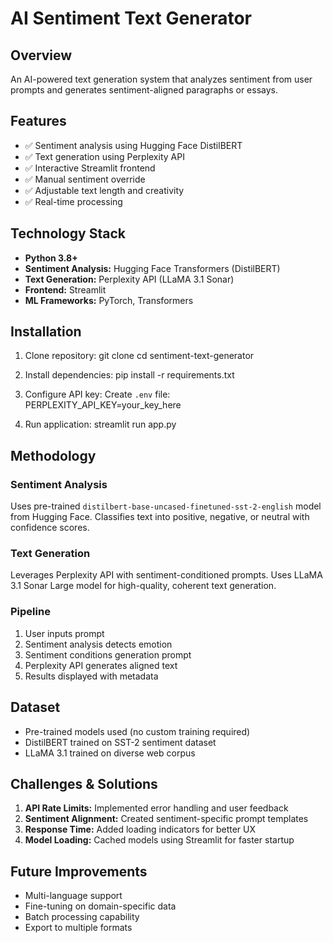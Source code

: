 # AI Sentiment Text Generator

## Overview
An AI-powered text generation system that analyzes sentiment from user prompts and generates sentiment-aligned paragraphs or essays.

## Features
- ✅ Sentiment analysis using Hugging Face DistilBERT
- ✅ Text generation using Perplexity API
- ✅ Interactive Streamlit frontend
- ✅ Manual sentiment override
- ✅ Adjustable text length and creativity
- ✅ Real-time processing

## Technology Stack
- **Python 3.8+**
- **Sentiment Analysis:** Hugging Face Transformers (DistilBERT)
- **Text Generation:** Perplexity API (LLaMA 3.1 Sonar)
- **Frontend:** Streamlit
- **ML Frameworks:** PyTorch, Transformers

## Installation

1. Clone repository:
git clone <your-repo>
cd sentiment-text-generator


2. Install dependencies:
pip install -r requirements.txt


3. Configure API key:
Create `.env` file:
PERPLEXITY_API_KEY=your_key_here


4. Run application:
streamlit run app.py


## Methodology

### Sentiment Analysis
Uses pre-trained `distilbert-base-uncased-finetuned-sst-2-english` model from Hugging Face. Classifies text into positive, negative, or neutral with confidence scores.

### Text Generation
Leverages Perplexity API with sentiment-conditioned prompts. Uses LLaMA 3.1 Sonar Large model for high-quality, coherent text generation.

### Pipeline
1. User inputs prompt
2. Sentiment analysis detects emotion
3. Sentiment conditions generation prompt
4. Perplexity API generates aligned text
5. Results displayed with metadata

## Dataset
- Pre-trained models used (no custom training required)
- DistilBERT trained on SST-2 sentiment dataset
- LLaMA 3.1 trained on diverse web corpus

## Challenges & Solutions
1. **API Rate Limits:** Implemented error handling and user feedback
2. **Sentiment Alignment:** Created sentiment-specific prompt templates
3. **Response Time:** Added loading indicators for better UX
4. **Model Loading:** Cached models using Streamlit for faster startup

## Future Improvements
- Multi-language support
- Fine-tuning on domain-specific data
- Batch processing capability
- Export to multiple formats

